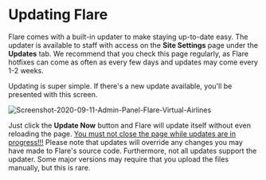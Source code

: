 # Updating Flare

Flare comes with a built-in updater to make staying up-to-date easy. The updater is available to staff with access on the **Site Settings** page under the **Updates** tab. We recommend that you check this page regularly, as Flare hotfixes can come as often as every few days and updates may come every 1-2 weeks.

Updating is super simple. If there's a new update available, you'll be presented with this screen.

<img src="https://i.ibb.co/YL0xvFK/Screenshot-2020-09-11-Admin-Panel-Flare-Virtual-Airlines.png" alt="Screenshot-2020-09-11-Admin-Panel-Flare-Virtual-Airlines" border="0">

Just click the **Update Now** button and Flare will update itself without even reloading the page. <u>You must not close the page while updates are in progress!!!</u> Please note that updates will override any changes you may have made to Flare's source code. Furthermore, not all updates support the updater. Some major versions may require that you upload the files manually, but this is rare.